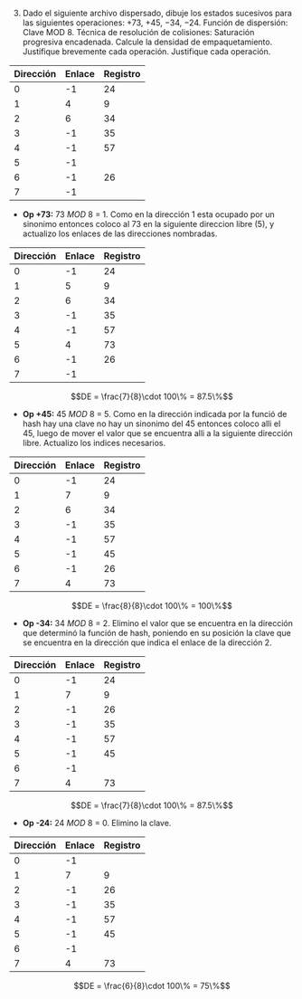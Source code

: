 3. Dado el siguiente archivo dispersado, dibuje los estados sucesivos para las siguientes operaciones: +73, +45, −34, −24. Función de dispersión: Clave MOD 8. Técnica de resolución de colisiones: Saturación progresiva encadenada. Calcule la densidad de empaquetamiento. Justifique brevemente cada operación. Justifique cada operación.

| Dirección | Enlace | Registro |
| --------- | ------ | -------- |
| 0         | -1     | 24       |
| 1         | 4      | 9        |
| 2         | 6      | 34       |
| 3         | -1     | 35       |
| 4         | -1     | 57       |
| 5         | -1     |          |
| 6         | -1     | 26       |
| 7         | -1     |          |

- **Op +73:** 73 _MOD_ 8 = 1. Como en la dirección 1 esta ocupado por un sinonimo entonces coloco al 73 en la siguiente direccion libre (5), y actualizo los enlaces de las direcciones nombradas.



| Dirección | Enlace | Registro |
| --------- | ------ | -------- |
| 0         | -1     | 24       |
| 1         | 5      | 9        |
| 2         | 6      | 34       |
| 3         | -1     | 35       |
| 4         | -1     | 57       |
| 5         | 4      | 73       |
| 6         | -1     | 26       |
| 7         | -1     |          |

$$DE = \frac{7}{8}\cdot 100\% = 87.5\%$$

- **Op +45:** 45 _MOD_ 8 = 5. Como en la dirección indicada por la funció de hash hay una clave no hay un sinonimo del 45 entonces coloco alli el 45, luego de mover el valor que se encuentra alli a la siguiente dirección libre. Actualizo los indices necesarios.

| Dirección | Enlace | Registro |
| --------- | ------ | -------- |
| 0         | -1     | 24       |
| 1         | 7      | 9        |
| 2         | 6      | 34       |
| 3         | -1     | 35       |
| 4         | -1     | 57       |
| 5         | -1     | 45       |
| 6         | -1     | 26       |
| 7         | 4      | 73       |

$$DE = \frac{8}{8}\cdot 100\% = 100\%$$

- **Op -34:** 34 _MOD_ 8 = 2. Elimino el valor que se encuentra en la dirección que determinó la función de hash, poniendo en su posición la clave que se encuentra en la dirección que indica el enlace de la dirección 2.

| Dirección | Enlace | Registro |
| --------- | ------ | -------- |
| 0         | -1     | 24       |
| 1         | 7      | 9        |
| 2         | -1     | 26       |
| 3         | -1     | 35       |
| 4         | -1     | 57       |
| 5         | -1     | 45       |
| 6         | -1     |          |
| 7         | 4      | 73       |

$$DE = \frac{7}{8}\cdot 100\% = 87.5\%$$

- **Op -24:** 24 _MOD_ 8 = 0. Elimino la clave.

| Dirección | Enlace | Registro |
| --------- | ------ | -------- |
| 0         | -1     |          |
| 1         | 7      | 9        |
| 2         | -1     | 26       |
| 3         | -1     | 35       |
| 4         | -1     | 57       |
| 5         | -1     | 45       |
| 6         | -1     |          |
| 7         | 4      | 73       |

$$DE = \frac{6}{8}\cdot 100\% = 75\%$$
